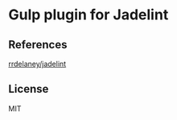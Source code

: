 # Gulp plugin for Jadelint

## References

[rrdelaney/jadelint](https://github.com/rrdelaney/jadelint)

## License

MIT
